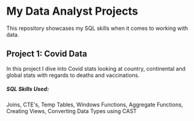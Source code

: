 # My Data Analyst Projects

This repository showcases my SQL skills when it comes to working with data.

## Project 1: Covid Data

In this project  I dive into Covid stats looking at country, continental and global stats with regards to deaths and vaccinations.

##### SQL Skills Used:

Joins, CTE's, Temp Tables, Windows Functions, Aggregate Functions, Creating Views, Converting Data Types using CAST
